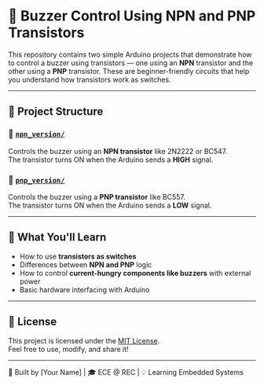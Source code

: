 # 🔔 Buzzer Control Using NPN and PNP Transistors

This repository contains two simple Arduino projects that demonstrate how to control a buzzer using transistors — one using an **NPN** transistor and the other using a **PNP** transistor. These are beginner-friendly circuits that help you understand how transistors work as switches.

---

## 📂 Project Structure

### 🔹 [`npn_version/`](npn_version)
Controls the buzzer using an **NPN transistor** like 2N2222 or BC547.  
The transistor turns ON when the Arduino sends a **HIGH** signal.

### 🔸 [`pnp_version/`](pnp_version)
Controls the buzzer using a **PNP transistor** like BC557.   
The transistor turns ON when the Arduino sends a **LOW** signal.

---

## 🧠 What You'll Learn

- How to use **transistors as switches**
- Differences between **NPN and PNP** logic
- How to control **current-hungry components like buzzers** with external power
- Basic hardware interfacing with Arduino

---

## 📄 License

This project is licensed under the [MIT License](LICENSE).  
Feel free to use, modify, and share it!

---

🧠 Built by [Your Name] | 🎓 ECE @ REC | 💡 Learning Embedded Systems
